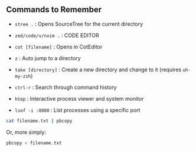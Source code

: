 ## Commands to Remember

- `stree .` : Opens SourceTree for the current directory
- `zed/code/v/nvim .` : CODE EDITOR
- `cot [filename]` : Opens in CotEditor

- `z` : Auto jump to a directory
- `take [directory]` : Create a new directory and change to it (requires `oh-my-zsh`)

- `ctrl-r` : Search through command history

- `htop` : Interactive process viewer and system monitor
- `lsof -i :8080` : List processes using a specific port

```bash
cat filename.txt | pbcopy
```

Or, more simply:

```bash
pbcopy < filename.txt
```
